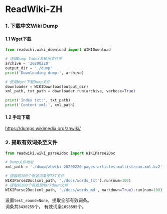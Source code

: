 # ReadWiki-ZH

### 1. 下载中文Wiki Dump

#### 1.1 Wget下载

```python
from readwiki.wiki_download import WIKIDownload

# 选择Dump Index及输出文件夹
archive = '20200220'
output_dir = './dump'
print('Downloading dump:', archive)

# 使用Wget下载Dump文件
downloader = WIKIDownload(output_dir)
xml_path, txt_path = downloader.run(archive, verbose=True)

print('Index txt:', txt_path)
print('Content xml:', xml_path)
```

#### 1.2 手动下载

https://dumps.wikimedia.org/zhwiki/

### 2. 提取有效词条至文件

```python
from readwiki.wiki_parse2doc import WIKIParse2Doc

# Dump文件地址
xml_path = './dump/zhwiki-20200220-pages-articles-multistream.xml.bz2'

# 提取前100个有效词条至TXT文件
WIKIParse2Doc(xml_path, './docs/words_txt').run(num=100)
# 提取前100个有效至Markdown文件
WIKIParse2Doc(xml_path, './docs/words_md', markdown=True).run(num=100)
```

设置```test_round=None```，提取全部有效词条。  
词条共```3430255```个，  有效词条```1098595```个。